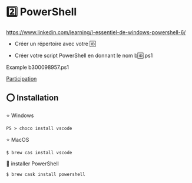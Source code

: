 # :two: PowerShell


https://www.linkedin.com/learning/l-essentiel-de-windows-powershell-6/

* Créer un répertoire avec votre :id:

* Créer votre script PowerShell en donnant le nom b:id:.ps1

Example b300098957.ps1

[Participation](Participation.md)

## :o: Installation

:star: Windows

```
PS > choco install vscode
```

:star: MacOS

```
$ brew cas install vscode
```

:pushpin: installer PowerShell

```
$ brew cask install powershell
```

